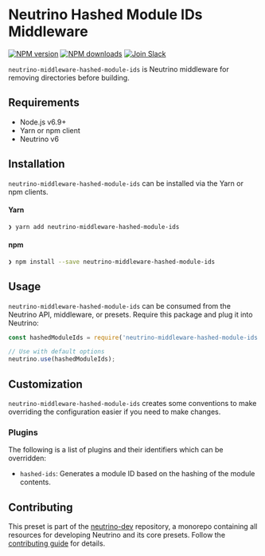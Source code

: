 # Neutrino Hashed Module IDs Middleware
[![NPM version][npm-image]][npm-url] [![NPM downloads][npm-downloads]][npm-url] [![Join Slack][slack-image]][slack-url]

`neutrino-middleware-hashed-module-ids` is Neutrino middleware for removing directories before building.

## Requirements

- Node.js v6.9+
- Yarn or npm client
- Neutrino v6

## Installation

`neutrino-middleware-hashed-module-ids` can be installed via the Yarn or npm clients.

#### Yarn

```bash
❯ yarn add neutrino-middleware-hashed-module-ids
```

#### npm

```bash
❯ npm install --save neutrino-middleware-hashed-module-ids
```

## Usage

`neutrino-middleware-hashed-module-ids` can be consumed from the Neutrino API, middleware, or presets. Require this
package and plug it into Neutrino:

```js
const hashedModuleIds = require('neutrino-middleware-hashed-module-ids');

// Use with default options
neutrino.use(hashedModuleIds);
```

## Customization

`neutrino-middleware-hashed-module-ids` creates some conventions to make overriding the configuration easier if you
need to make changes.

### Plugins

The following is a list of plugins and their identifiers which can be overridden:

- `hashed-ids`: Generates a module ID based on the hashing of the module contents.

## Contributing

This preset is part of the [neutrino-dev](https://github.com/mozilla-neutrino/neutrino-dev) repository, a monorepo
containing all resources for developing Neutrino and its core presets. Follow the
[contributing guide](../../contributing/README.md) for details.

[npm-image]: https://img.shields.io/npm/v/neutrino-middleware-hashed-module-ids.svg
[npm-downloads]: https://img.shields.io/npm/dt/neutrino-middleware-hashed-module-ids.svg
[npm-url]: https://npmjs.org/package/neutrino-middleware-hashed-module-ids
[slack-image]: https://neutrino-slack.herokuapp.com/badge.svg
[slack-url]: https://neutrino-slack.herokuapp.com/
